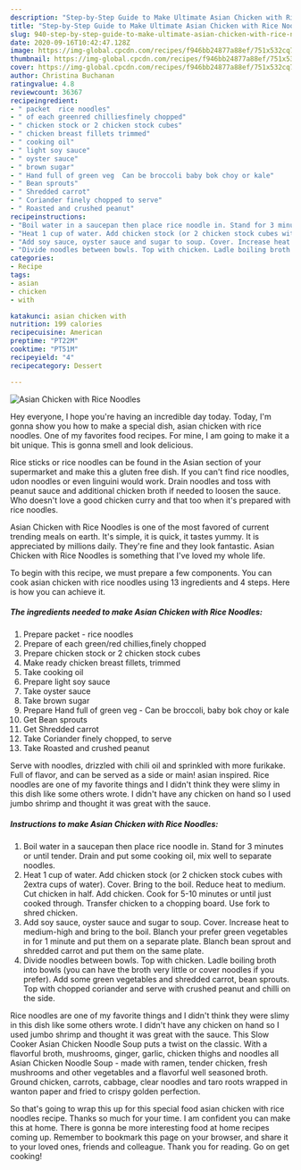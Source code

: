 ```yaml
---
description: "Step-by-Step Guide to Make Ultimate Asian Chicken with Rice Noodles"
title: "Step-by-Step Guide to Make Ultimate Asian Chicken with Rice Noodles"
slug: 940-step-by-step-guide-to-make-ultimate-asian-chicken-with-rice-noodles
date: 2020-09-16T10:42:47.128Z
image: https://img-global.cpcdn.com/recipes/f946bb24877a88ef/751x532cq70/asian-chicken-with-rice-noodles-recipe-main-photo.jpg
thumbnail: https://img-global.cpcdn.com/recipes/f946bb24877a88ef/751x532cq70/asian-chicken-with-rice-noodles-recipe-main-photo.jpg
cover: https://img-global.cpcdn.com/recipes/f946bb24877a88ef/751x532cq70/asian-chicken-with-rice-noodles-recipe-main-photo.jpg
author: Christina Buchanan
ratingvalue: 4.8
reviewcount: 36367
recipeingredient:
- " packet  rice noodles"
- " of each greenred chilliesfinely chopped"
- " chicken stock or 2 chicken stock cubes"
- " chicken breast fillets trimmed"
- " cooking oil"
- " light soy sauce"
- " oyster sauce"
- " brown sugar"
- " Hand full of green veg  Can be broccoli baby bok choy or kale"
- " Bean sprouts"
- " Shredded carrot"
- " Coriander finely chopped to serve"
- " Roasted and crushed peanut"
recipeinstructions:
- "Boil water in a saucepan then place rice noodle in. Stand for 3 minutes or until tender. Drain and put some cooking oil, mix well to separate noodles."
- "Heat 1 cup of water. Add chicken stock (or 2 chicken stock cubes with 2extra cups of water). Cover. Bring to the boil. Reduce heat to medium. Cut chicken in half. Add chicken. Cook for 5-10 minutes or until just cooked through. Transfer chicken to a chopping board. Use fork to shred chicken."
- "Add soy sauce, oyster sauce and sugar to soup. Cover. Increase heat to medium-high and bring to the boil. Blanch your prefer green vegetables in for 1 minute and put them on a separate plate. Blanch bean sprout and shredded carrot and put them on the same plate."
- "Divide noodles between bowls. Top with chicken. Ladle boiling broth into bowls (you can have the broth very little or cover noodles if you prefer). Add some green vegetables and shredded carrot, bean sprouts. Top with chopped coriander and serve with crushed peanut and chilli on the side."
categories:
- Recipe
tags:
- asian
- chicken
- with

katakunci: asian chicken with 
nutrition: 199 calories
recipecuisine: American
preptime: "PT22M"
cooktime: "PT51M"
recipeyield: "4"
recipecategory: Dessert

---
```



![Asian Chicken with Rice Noodles](https://img-global.cpcdn.com/recipes/f946bb24877a88ef/751x532cq70/asian-chicken-with-rice-noodles-recipe-main-photo.jpg)

Hey everyone, I hope you're having an incredible day today. Today, I'm gonna show you how to make a special dish, asian chicken with rice noodles. One of my favorites food recipes. For mine, I am going to make it a bit unique. This is gonna smell and look delicious.

Rice sticks or rice noodles can be found in the Asian section of your supermarket and make this a gluten free dish. If you can&#39;t find rice noodles, udon noodles or even linguini would work. Drain noodles and toss with peanut sauce and additional chicken broth if needed to loosen the sauce. Who doesn&#39;t love a good chicken curry and that too when it&#39;s prepared with rice noodles.

Asian Chicken with Rice Noodles is one of the most favored of current trending meals on earth. It's simple, it is quick, it tastes yummy. It is appreciated by millions daily. They're fine and they look fantastic. Asian Chicken with Rice Noodles is something that I've loved my whole life.


To begin with this recipe, we must prepare a few components. You can cook asian chicken with rice noodles using 13 ingredients and 4 steps. Here is how you can achieve it.

<!--inarticleads1-->

##### The ingredients needed to make Asian Chicken with Rice Noodles:

1. Prepare  packet - rice noodles
1. Prepare  of each green/red chillies,finely chopped
1. Prepare  chicken stock or 2 chicken stock cubes
1. Make ready  chicken breast fillets, trimmed
1. Take  cooking oil
1. Prepare  light soy sauce
1. Take  oyster sauce
1. Take  brown sugar
1. Prepare  Hand full of green veg - Can be broccoli, baby bok choy or kale
1. Get  Bean sprouts
1. Get  Shredded carrot
1. Take  Coriander finely chopped, to serve
1. Take  Roasted and crushed peanut


Serve with noodles, drizzled with chili oil and sprinkled with more furikake. Full of flavor, and can be served as a side or main! asian inspired. Rice noodles are one of my favorite things and I didn&#39;t think they were slimy in this dish like some others wrote. I didn&#39;t have any chicken on hand so I used jumbo shrimp and thought it was great with the sauce. 

<!--inarticleads2-->

##### Instructions to make Asian Chicken with Rice Noodles:

1. Boil water in a saucepan then place rice noodle in. Stand for 3 minutes or until tender. Drain and put some cooking oil, mix well to separate noodles.
1. Heat 1 cup of water. Add chicken stock (or 2 chicken stock cubes with 2extra cups of water). Cover. Bring to the boil. Reduce heat to medium. Cut chicken in half. Add chicken. Cook for 5-10 minutes or until just cooked through. Transfer chicken to a chopping board. Use fork to shred chicken.
1. Add soy sauce, oyster sauce and sugar to soup. Cover. Increase heat to medium-high and bring to the boil. Blanch your prefer green vegetables in for 1 minute and put them on a separate plate. Blanch bean sprout and shredded carrot and put them on the same plate.
1. Divide noodles between bowls. Top with chicken. Ladle boiling broth into bowls (you can have the broth very little or cover noodles if you prefer). Add some green vegetables and shredded carrot, bean sprouts. Top with chopped coriander and serve with crushed peanut and chilli on the side.


Rice noodles are one of my favorite things and I didn&#39;t think they were slimy in this dish like some others wrote. I didn&#39;t have any chicken on hand so I used jumbo shrimp and thought it was great with the sauce. This Slow Cooker Asian Chicken Noodle Soup puts a twist on the classic. With a flavorful broth, mushrooms, ginger, garlic, chicken thighs and noodles all Asian Chicken Noodle Soup - made with ramen, tender chicken, fresh mushrooms and other vegetables and a flavorful well seasoned broth. Ground chicken, carrots, cabbage, clear noodles and taro roots wrapped in wanton paper and fried to crispy golden perfection. 

So that's going to wrap this up for this special food asian chicken with rice noodles recipe. Thanks so much for your time. I am confident you can make this at home. There is gonna be more interesting food at home recipes coming up. Remember to bookmark this page on your browser, and share it to your loved ones, friends and colleague. Thank you for reading. Go on get cooking!
